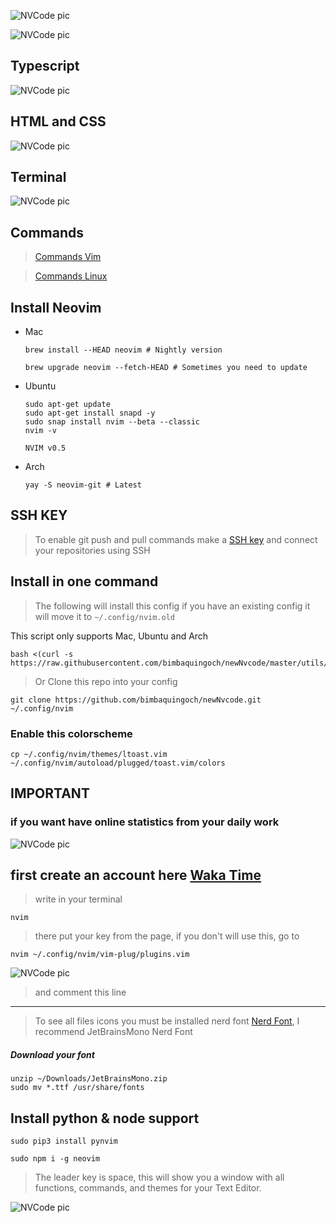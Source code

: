 ![NVCode pic](./utils/images/collageNvcode.png)

![NVCode pic](./utils/images/newnvcode.png)

## Typescript

![NVCode pic](./utils/images/ts.png)

## HTML and CSS

![NVCode pic](./utils/images/htmlcss.png)

## Terminal

![NVCode pic](./utils/images/term.png)

## Commands

> [Commands Vim](https://vim.rtorr.com/)

> [Commands Linux](https://blog.desdelinux.net/mas-de-400-comandos-para-gnulinux-que-deberias-conocer/)

## Install Neovim

- Mac

  ```
  brew install --HEAD neovim # Nightly version

  brew upgrade neovim --fetch-HEAD # Sometimes you need to update
  ```

- Ubuntu

  ```
  sudo apt-get update
  sudo apt-get install snapd -y
  sudo snap install nvim --beta --classic
  nvim -v

  NVIM v0.5
  ```

- Arch

  ```
  yay -S neovim-git # Latest
  ```

## SSH KEY

> To enable git push and pull commands make a [SSH key](https://gist.github.com/bimbaquingoch/f82962545ec731682cf989c582b3fd21) and connect your repositories using SSH

## Install in one command

> The following will install this config if you have an existing config it will move it to `~/.config/nvim.old`

This script only supports Mac, Ubuntu and Arch

```
bash <(curl -s https://raw.githubusercontent.com/bimbaquingoch/newNvcode/master/utils/install.sh)
```

> Or Clone this repo into your config

```
git clone https://github.com/bimbaquingoch/newNvcode.git ~/.config/nvim
```

### Enable this colorscheme

```
cp ~/.config/nvim/themes/ltoast.vim ~/.config/nvim/autoload/plugged/toast.vim/colors
```

## IMPORTANT

### if you want have online statistics from your daily work

![NVCode pic](./utils/images/waka.png)

## first create an account here [Waka Time](https://wakatime.com/)

> write in your terminal

```
nvim
```

> there put your key from the page, if you don't will use this, go to

```
nvim ~/.config/nvim/vim-plug/plugins.vim
```

![NVCode pic](./utils/images/wakaConfig.png)

> and comment this line

<hr/>

> To see all files icons you must be installed nerd font [Nerd Font](https://www.nerdfonts.com/font-downloads), I recommend JetBrainsMono Nerd Font

##### Download your font

```
unzip ~/Downloads/JetBrainsMono.zip
sudo mv *.ttf /usr/share/fonts
```

## Install python & node support

```
sudo pip3 install pynvim
```

```
sudo npm i -g neovim
```

> The leader key is space, this will show you a window with all functions, commands, and themes for your Text Editor.

![NVCode pic](./utils/images/key.png)
